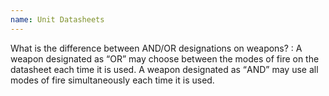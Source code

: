 ```yaml
---
name: Unit Datasheets
---
```

What is the difference between <span class="text-uppercase">AND</span>/<span class="text-uppercase">OR</span> designations on weapons?
: A weapon designated as <q><span class="text-uppercase">OR</span></q> may choose between the modes of fire on the datasheet each time it is used. A weapon designated as <q><span class="text-uppercase">AND</span></q> may use all modes of fire simultaneously each time it is used.